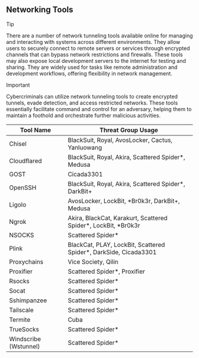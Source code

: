 ## Networking Tools

> [!TIP]
> There are a number of network tunneling tools available online for managing and interacting with systems across different environments. They allow users to securely connect to remote servers or services through encrypted channels that can bypass network restrictions and firewalls. These tools may also expose local development servers to the internet for testing and sharing. They are widely used for tasks like remote administration and development workflows, offering flexibility in network management.

> [!IMPORTANT]
> Cybercriminals can utilize network tunneling tools to create encrypted tunnels, evade detection, and access restricted networks. These tools essentially facilitate command and control for an adversary, helping them to maintain a foothold and orchestrate further malicious activities.

| Tool Name | Threat Group Usage |
|---|---|
| Chisel | BlackSuit, Royal, AvosLocker, Cactus, Yanluowang |
| Cloudflared | BlackSuit, Royal, Akira, Scattered Spider*, Medusa |
| GOST | Cicada3301 |
| OpenSSH | BlackSuit, Royal, Akira, Scattered Spider*, DarkBit+ |
| Ligolo | AvosLocker, LockBit, *Br0k3r, DarkBit+, Medusa |
| Ngrok | Akira, BlackCat, Karakurt, Scattered Spider*, LockBit, *Br0k3r |
| NSOCKS | Scattered Spider* |
| Plink | BlackCat, PLAY, LockBit, Scattered Spider*, DarkSide, Cicada3301 |
| Proxychains | Vice Society, Qilin |
| Proxifier | Scattered Spider*, Proxifier |
| Rsocks | Scattered Spider* |
| Socat | Scattered Spider* |
| Sshimpanzee | Scattered Spider* |
| Tailscale | Scattered Spider* |
| Termite | Cuba |
| TrueSocks | Scattered Spider* |
| Windscribe (Wstunnel) | Scattered Spider* |
